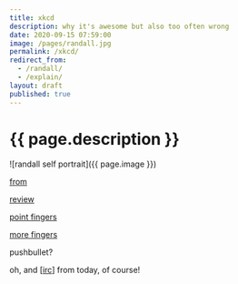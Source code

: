 ```yaml
---
title: xkcd
description: why it's awesome but also too often wrong
date: 2020-09-15 07:59:00
image: /pages/randall.jpg
permalink: /xkcd/
redirect_from:
  - /randall/
  - /explain/
layout: draft
published: true
---
```


# {{ page.description }}

![randall self portrait]({{ page.image }})

[from](https://mobile.twitter.com/cauerego/status/1305764615532445696)

[review](https://cregox.net/talk/t/xkcd-was-dead-staple-horse-wrong-about-passwords/7743.html)

[point fingers](https://www.correcthorsebatterystaple.net/)

[more fingers](https://mangrove.reviews/account)

pushbullet?

oh, and [[irc](/irc)] from today, of course!
